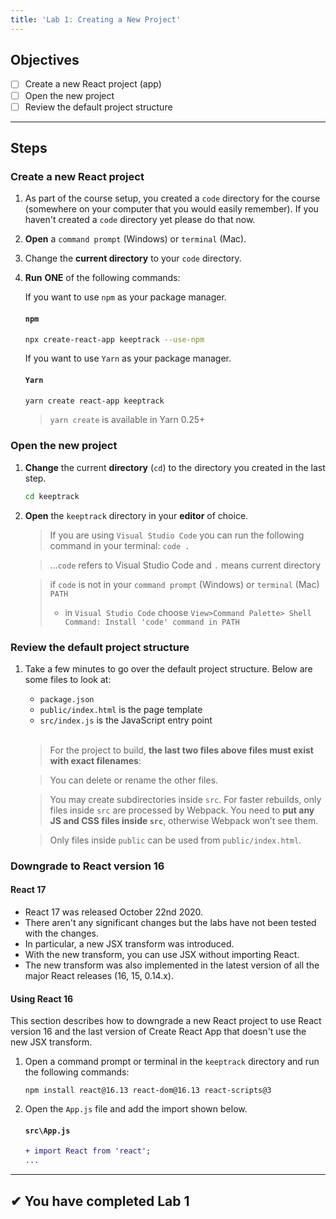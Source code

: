 ```yaml
---
title: 'Lab 1: Creating a New Project'
---
```


## Objectives

- [ ] Create a new React project (app)
- [ ] Open the new project
- [ ] Review the default project structure

---

## Steps

### Create a new React project

1. As part of the course setup, you created a `code` directory for the course (somewhere on your computer that you would easily remember). If you haven't created a `code` directory yet please do that now.
2. **Open** a `command prompt` (Windows) or `terminal` (Mac).
3. Change the **current directory** to your `code` directory.
4. **Run** **ONE** of the following commands:

   If you want to use `npm` as your package manager.

   #### `npm`

   ```bash
   npx create-react-app keeptrack --use-npm
   ```

   If you want to use `Yarn` as your package manager.

   #### `Yarn`

   ```bash
   yarn create react-app keeptrack
   ```

   > `yarn create` is available in Yarn 0.25+

### Open the new project

1. **Change** the current **directory** (`cd`) to the directory you created in the last step.
   ```bash
   cd keeptrack
   ```
2. **Open** the `keeptrack` directory in your **editor** of choice.

   > If you are using `Visual Studio Code` you can run the following command in your terminal: `code .`

   > ...`code` refers to Visual Studio Code and `.` means current directory

   > if `code` is not in your `command prompt` (Windows) or `terminal` (Mac) `PATH`
   >
   > - in `Visual Studio Code` choose `View>Command Palette> Shell Command: Install 'code' command in PATH`

### Review the default project structure

1.  Take a few minutes to go over the default project structure. Below are some files to look at:

    - `package.json`
    - `public/index.html` is the page template
    - `src/index.js` is the JavaScript entry point

    <br/>

    > For the project to build, **the last two files above files must exist with exact filenames**:

    > You can delete or rename the other files.

    > You may create subdirectories inside `src`. For faster rebuilds, only files inside `src` are processed by Webpack. You need to **put any JS and CSS files inside `src`**, otherwise Webpack won’t see them.

    > Only files inside `public` can be used from `public/index.html`.

### Downgrade to React version 16

#### React 17

- React 17 was released October 22nd 2020.
- There aren't any significant changes but the labs have not been tested with the changes.
- In particular, a new JSX transform was introduced.
- With the new transform, you can use JSX without importing React.
- The new transform was also implemented in the latest version of all the major React releases (16, 15, 0.14.x).

#### Using React 16

This section describes how to downgrade a new React project to use React version 16 and the last version of Create React App that doesn't use the new JSX transform.

1. Open a command prompt or terminal in the `keeptrack` directory and run the following commands:

   ```shell
   npm install react@16.13 react-dom@16.13 react-scripts@3
   ```

1. Open the `App.js` file and add the import shown below.

   #### `src\App.js`

   ```diff
   + import React from 'react';
   ...
   ```

---

## &#10004; You have completed Lab 1
